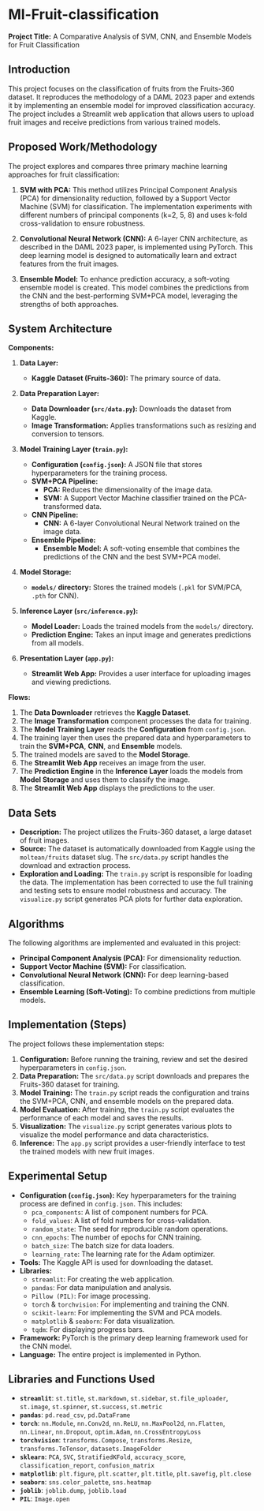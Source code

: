 # Ml-Fruit-classification

**Project Title:** A Comparative Analysis of SVM, CNN, and Ensemble Models for Fruit Classification

## Introduction

This project focuses on the classification of fruits from the Fruits-360 dataset. It reproduces the methodology of a DAML 2023 paper and extends it by implementing an ensemble model for improved classification accuracy. The project includes a Streamlit web application that allows users to upload fruit images and receive predictions from various trained models.

## Proposed Work/Methodology

The project explores and compares three primary machine learning approaches for fruit classification:

1.  **SVM with PCA:** This method utilizes Principal Component Analysis (PCA) for dimensionality reduction, followed by a Support Vector Machine (SVM) for classification. The implementation experiments with different numbers of principal components (k=2, 5, 8) and uses k-fold cross-validation to ensure robustness.

2.  **Convolutional Neural Network (CNN):** A 6-layer CNN architecture, as described in the DAML 2023 paper, is implemented using PyTorch. This deep learning model is designed to automatically learn and extract features from the fruit images.

3.  **Ensemble Model:** To enhance prediction accuracy, a soft-voting ensemble model is created. This model combines the predictions from the CNN and the best-performing SVM+PCA model, leveraging the strengths of both approaches.

## System Architecture

**Components:**

1.  **Data Layer:**
    *   **Kaggle Dataset (Fruits-360):** The primary source of data.

2.  **Data Preparation Layer:**
    *   **Data Downloader (`src/data.py`):** Downloads the dataset from Kaggle.
    *   **Image Transformation:** Applies transformations such as resizing and conversion to tensors.

3.  **Model Training Layer (`train.py`):**
    *   **Configuration (`config.json`):** A JSON file that stores hyperparameters for the training process.
    *   **SVM+PCA Pipeline:**
        *   **PCA:** Reduces the dimensionality of the image data.
        *   **SVM:** A Support Vector Machine classifier trained on the PCA-transformed data.
    *   **CNN Pipeline:**
        *   **CNN:** A 6-layer Convolutional Neural Network trained on the image data.
    *   **Ensemble Pipeline:**
        *   **Ensemble Model:** A soft-voting ensemble that combines the predictions of the CNN and the best SVM+PCA model.

4.  **Model Storage:**
    *   **`models/` directory:** Stores the trained models (`.pkl` for SVM/PCA, `.pth` for CNN).

5.  **Inference Layer (`src/inference.py`):**
    *   **Model Loader:** Loads the trained models from the `models/` directory.
    *   **Prediction Engine:** Takes an input image and generates predictions from all models.

6.  **Presentation Layer (`app.py`):**
    *   **Streamlit Web App:** Provides a user interface for uploading images and viewing predictions.

**Flows:**

1.  The **Data Downloader** retrieves the **Kaggle Dataset**.
2.  The **Image Transformation** component processes the data for training.
3.  The **Model Training Layer** reads the **Configuration** from `config.json`.
4.  The training layer then uses the prepared data and hyperparameters to train the **SVM+PCA**, **CNN**, and **Ensemble** models.
5.  The trained models are saved to the **Model Storage**.
6.  The **Streamlit Web App** receives an image from the user.
7.  The **Prediction Engine** in the **Inference Layer** loads the models from **Model Storage** and uses them to classify the image.
8.  The **Streamlit Web App** displays the predictions to the user.

## Data Sets

-   **Description:** The project utilizes the Fruits-360 dataset, a large dataset of fruit images.
-   **Source:** The dataset is automatically downloaded from Kaggle using the `moltean/fruits` dataset slug. The `src/data.py` script handles the download and extraction process.
-   **Exploration and Loading:** The `train.py` script is responsible for loading the data. The implementation has been corrected to use the full training and testing sets to ensure model robustness and accuracy. The `visualize.py` script generates PCA plots for further data exploration.

## Algorithms

The following algorithms are implemented and evaluated in this project:

-   **Principal Component Analysis (PCA):** For dimensionality reduction.
-   **Support Vector Machine (SVM):** For classification.
-   **Convolutional Neural Network (CNN):** For deep learning-based classification.
-   **Ensemble Learning (Soft-Voting):** To combine predictions from multiple models.

## Implementation (Steps)

The project follows these implementation steps:

1.  **Configuration:** Before running the training, review and set the desired hyperparameters in `config.json`.
2.  **Data Preparation:** The `src/data.py` script downloads and prepares the Fruits-360 dataset for training.
3.  **Model Training:** The `train.py` script reads the configuration and trains the SVM+PCA, CNN, and ensemble models on the prepared data.
4.  **Model Evaluation:** After training, the `train.py` script evaluates the performance of each model and saves the results.
5.  **Visualization:** The `visualize.py` script generates various plots to visualize the model performance and data characteristics.
6.  **Inference:** The `app.py` script provides a user-friendly interface to test the trained models with new fruit images.

## Experimental Setup

-   **Configuration (`config.json`):** Key hyperparameters for the training process are defined in `config.json`. This includes:
    -   `pca_components`: A list of component numbers for PCA.
    -   `fold_values`: A list of fold numbers for cross-validation.
    -   `random_state`: The seed for reproducible random operations.
    -   `cnn_epochs`: The number of epochs for CNN training.
    -   `batch_size`: The batch size for data loaders.
    -   `learning_rate`: The learning rate for the Adam optimizer.
-   **Tools:** The Kaggle API is used for downloading the dataset.
-   **Libraries:**
    -   `streamlit`: For creating the web application.
    -   `pandas`: For data manipulation and analysis.
    -   `Pillow (PIL)`: For image processing.
    -   `torch` & `torchvision`: For implementing and training the CNN.
    -   `scikit-learn`: For implementing the SVM and PCA models.
    -   `matplotlib` & `seaborn`: For data visualization.
    -   `tqdm`: For displaying progress bars.
-   **Framework:** PyTorch is the primary deep learning framework used for the CNN model.
-   **Language:** The entire project is implemented in Python.

## Libraries and Functions Used

-   **`streamlit`**: `st.title`, `st.markdown`, `st.sidebar`, `st.file_uploader`, `st.image`, `st.spinner`, `st.success`, `st.metric`
-   **`pandas`**: `pd.read_csv`, `pd.DataFrame`
-   **`torch`**: `nn.Module`, `nn.Conv2d`, `nn.ReLU`, `nn.MaxPool2d`, `nn.Flatten`, `nn.Linear`, `nn.Dropout`, `optim.Adam`, `nn.CrossEntropyLoss`
-   **`torchvision`**: `transforms.Compose`, `transforms.Resize`, `transforms.ToTensor`, `datasets.ImageFolder`
-   **`sklearn`**: `PCA`, `SVC`, `StratifiedKFold`, `accuracy_score`, `classification_report`, `confusion_matrix`
-   **`matplotlib`**: `plt.figure`, `plt.scatter`, `plt.title`, `plt.savefig`, `plt.close`
-   **`seaborn`**: `sns.color_palette`, `sns.heatmap`
-   **`joblib`**: `joblib.dump`, `joblib.load`
-   **`PIL`**: `Image.open`
